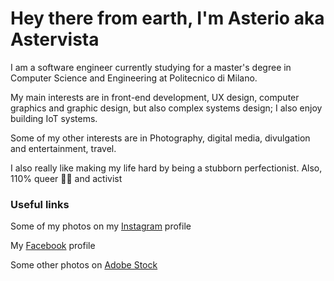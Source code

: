 # Hey there from earth, I'm Asterio aka Astervista

I am a software engineer currently studying for a master's degree in Computer Science and Engineering at Politecnico di Milano.

My main interests are in front-end development, UX design, computer graphics and graphic design, but also complex systems design; I also enjoy building IoT systems. 

Some of my other interests are in Photography, digital media, divulgation and entertainment, travel. 

I also really like making my life hard by being a stubborn perfectionist. Also, 110% queer 🏳️‍🌈 and activist



### Useful links 

Some of my photos on my <a href="https://instagram.com/asteriofiora">Instagram</a> profile

My <a href="https://facebook.com/asteriofiora">Facebook</a> profile

Some other photos on <a href="https://facebook.com/asteriofiora">Adobe Stock</a>
